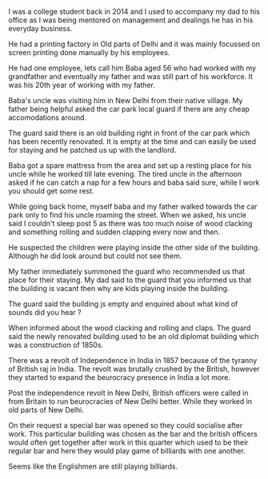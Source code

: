I was a college student back in 2014 and I used to accompany my dad to his office as I was being mentored on management and dealings he has in his everyday business.

He had a printing factory in Old parts of Delhi and it was mainly focussed on screen printing done manually by his employees. 

He had one employee, lets call him Baba aged 56 who had worked with my grandfather and eventually my father and was still part of his workforce. It was his 20th year of working with my father.

Baba's uncle was visiting him in New Delhi from their native village. My father being helpful asked the car park local guard if there are any cheap accomodations around.

The guard said there is an old building right in front of the car park which has been recently renovated. It is empty at the time and can easily be used for staying and he patched us up with the landlord. 

Baba got a spare mattress from the area and set up a resting place for his uncle while he worked till late evening. The tired uncle in the afternoon asked if he can catch a nap for a few hours and baba said sure, while I work you should get some rest.

While going back home, myself baba and my father walked towards the car park only to find his uncle roaming the street. When we asked, his uncle said I couldn't sleep post 5 as there was too much noise of wood clacking and something rolling and sudden clapping every now and then. 

He suspected the children were playing inside the other side of the building. Although he did look around but could not see them. 

My father immediately summoned the guard who recommended us that place for their staying. My dad said to the guard that you informed us that the building is vacant then why are kids playing inside the building. 

The guard said the building js empty and enquired about what kind of sounds did you hear ?

When informed about the wood clacking and rolling and claps. The guard said the newly renovated building used to be an old diplomat building which was a construction of 1850s.

There was a revolt of Independence in India in 1857 because of the tyranny of British raj in India. The revolt was brutally crushed by the British, however they started to expand the beurocracy presence in India a lot more. 

Post the independence revolt in New Delhi, British officers were called in from Britain to run beurocracies of New Delhi better. While they worked in old parts of New Delhi. 

On their request a special bar was opened so they could socialise after work. This particular building was chosen as the bar and the british officers would often get together after work in this quarter which used to be their regular bar and here they would play game of billiards with one another.

Seems like the Englishmen are still playing billiards.